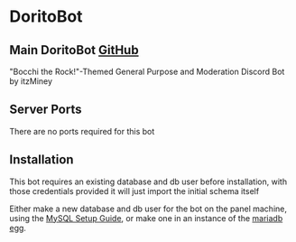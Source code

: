 # DoritoBot

## Main DoritoBot [GitHub](https://github.com/itzMiney/DoritoBot)

"Bocchi the Rock!"-Themed General Purpose and Moderation Discord Bot by itzMiney

## Server Ports

There are no ports required for this bot

## Installation

This bot requires an existing database and db user before installation, with those credentials provided it will just import the initial schema itself

Either make a new database and db user for the bot on the panel machine, using the [MySQL Setup Guide](https://pterodactyl.io/tutorials/mysql_setup.html), or make one in an instance of the [mariadb egg](https://github.com/Ptero-Eggs/application-eggs/tree/main/database/sql/mariadb).
